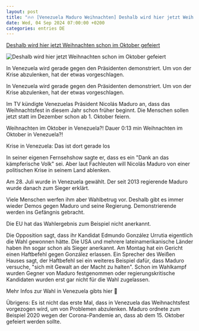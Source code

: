 ```yaml
---
layout: post
title: "🔥🔥 [Venezuela Maduro Weihnachten] Deshalb wird hier jetzt Weihnachten schon im Oktober gefeiert"
date: Wed, 04 Sep 2024 07:00:00 +0200
categories: entries DE
---
```

[Deshalb wird hier jetzt Weihnachten schon im Oktober gefeiert](https://www.dasding.de/newszone/venezuela-weihnachten-oktober-100.html)

![Deshalb wird hier jetzt Weihnachten schon im Oktober gefeiert](https://www.dasding.de/newszone/1725434065067%2Cmaduroa-venezuela-weihnachten-100~_v-16x9@2dL_-6c42aff4e68b43c7868c3240d3ebfa29867457da.jpg)

In Venezuela wird gerade gegen den Präsidenten demonstriert. Um von der Krise abzulenken, hat der etwas vorgeschlagen.

In Venezuela wird gerade gegen den Präsidenten demonstriert. Um von der Krise abzulenken, hat der etwas vorgeschlagen.

Im TV kündigte Venezuelas Präsident Nicolás Maduro an, dass das Weihnachtsfest in diesem Jahr schon früher beginnt. Die Menschen sollen jetzt statt im Dezember schon ab 1. Oktober feiern.

Weihnachten im Oktober in Venezuela?! Dauer 0:13 min Weihnachten im Oktober in Venezuela?!

Krise in Venezuela: Das ist dort gerade los

In seiner eigenen Fernsehshow sagte er, dass es ein "Dank an das kämpferische Volk" sei. Aber laut Fachleuten will Nicolás Maduro von einer politischen Krise in seinem Land ablenken.

Am 28. Juli wurde in Venezuela gewählt. Der seit 2013 regierende Maduro wurde danach zum Sieger erklärt.

Viele Menschen werfen ihm aber Wahlbetrug vor. Deshalb gibt es immer wieder Demos gegen Maduro und seine Regierung. Demonstrierende werden ins Gefängnis gebracht.

Die EU hat das Wahlergebnis zum Beispiel nicht anerkannt.

Die Opposition sagt, dass ihr Kandidat Edmundo González Urrutia eigentlich die Wahl gewonnen hätte. Die USA und mehrere lateinamerikanische Länder haben ihn sogar schon als Sieger anerkannt. Am Montag hat ein Gericht einen Haftbefehl gegen González erlassen. Ein Sprecher des Weißen Hauses sagt, der Haftbefehl sei ein weiteres Beispiel dafür, dass Maduro versuche, "sich mit Gewalt an der Macht zu halten". Schon im Wahlkampf wurden Gegner von Maduro festgenommen oder regierungskritische Kandidaten wurden erst gar nicht für die Wahl zugelassen.

Mehr Infos zur Wahl in Venezuela gibts hier 🔽

Übrigens: Es ist nicht das erste Mal, dass in Venezuela das Weihnachtsfest vorgezogen wird, um von Problemen abzulenken. Maduro ordnete zum Beispiel 2020 wegen der Corona-Pandemie an, dass ab dem 15. Oktober gefeiert werden sollte.

